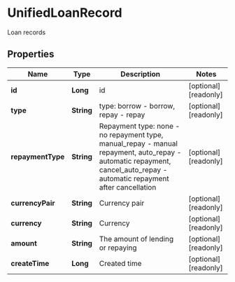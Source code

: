 
# UnifiedLoanRecord

Loan records

## Properties

Name | Type | Description | Notes
------------ | ------------- | ------------- | -------------
**id** | **Long** | id |  [optional] [readonly]
**type** | **String** | type: borrow - borrow, repay - repay |  [optional] [readonly]
**repaymentType** | **String** | Repayment type: none - no repayment type, manual_repay - manual repayment, auto_repay - automatic repayment, cancel_auto_repay - automatic repayment after cancellation |  [optional] [readonly]
**currencyPair** | **String** | Currency pair |  [optional] [readonly]
**currency** | **String** | Currency |  [optional] [readonly]
**amount** | **String** | The amount of lending or repaying |  [optional] [readonly]
**createTime** | **Long** | Created time |  [optional] [readonly]

